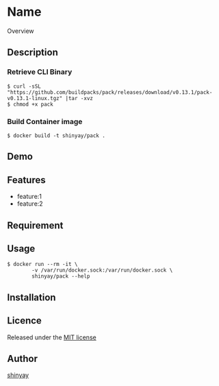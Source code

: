 # Name

Overview

## Description
### Retrieve CLI Binary
```
$ curl -sSL "https://github.com/buildpacks/pack/releases/download/v0.13.1/pack-v0.13.1-linux.tgz" |tar -xvz
$ chmod +x pack
```

### Build Container image
```
$ docker build -t shinyay/pack .
```

## Demo

## Features

- feature:1
- feature:2

## Requirement

## Usage
```
$ docker run --rm -it \
        -v /var/run/docker.sock:/var/run/docker.sock \
        shinyay/pack --help
```

## Installation

## Licence

Released under the [MIT license](https://gist.githubusercontent.com/shinyay/56e54ee4c0e22db8211e05e70a63247e/raw/34c6fdd50d54aa8e23560c296424aeb61599aa71/LICENSE)

## Author

[shinyay](https://github.com/shinyay)
